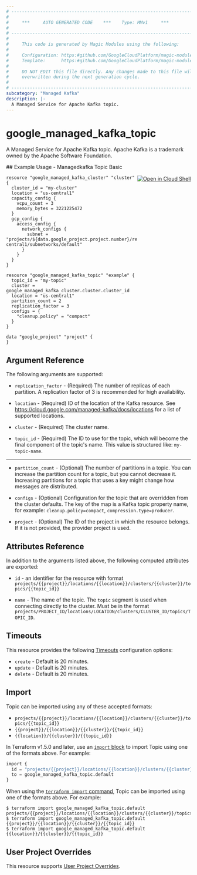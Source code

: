 ```yaml
---
# ----------------------------------------------------------------------------
#
#     ***     AUTO GENERATED CODE    ***    Type: MMv1     ***
#
# ----------------------------------------------------------------------------
#
#     This code is generated by Magic Modules using the following:
#
#     Configuration: https:#github.com/GoogleCloudPlatform/magic-modules/tree/main/mmv1/products/managedkafka/Topic.yaml
#     Template:      https:#github.com/GoogleCloudPlatform/magic-modules/tree/main/mmv1/templates/terraform/resource.html.markdown.tmpl
#
#     DO NOT EDIT this file directly. Any changes made to this file will be
#     overwritten during the next generation cycle.
#
# ----------------------------------------------------------------------------
subcategory: "Managed Kafka"
description: |-
  A Managed Service for Apache Kafka topic.
---
```


# google_managed_kafka_topic

A Managed Service for Apache Kafka topic. Apache Kafka is a trademark owned by the Apache Software Foundation.



<div class = "oics-button" style="float: right; margin: 0 0 -15px">
  <a href="https://console.cloud.google.com/cloudshell/open?cloudshell_git_repo=https%3A%2F%2Fgithub.com%2Fterraform-google-modules%2Fdocs-examples.git&cloudshell_image=gcr.io%2Fcloudshell-images%2Fcloudshell%3Alatest&cloudshell_print=.%2Fmotd&cloudshell_tutorial=.%2Ftutorial.md&cloudshell_working_dir=managedkafka_topic_basic&open_in_editor=main.tf" target="_blank">
    <img alt="Open in Cloud Shell" src="//gstatic.com/cloudssh/images/open-btn.svg" style="max-height: 44px; margin: 32px auto; max-width: 100%;">
  </a>
</div>
## Example Usage - Managedkafka Topic Basic


```hcl
resource "google_managed_kafka_cluster" "cluster" {
  cluster_id = "my-cluster"
  location = "us-central1"
  capacity_config {
    vcpu_count = 3
    memory_bytes = 3221225472
  }
  gcp_config {
    access_config {
      network_configs {
        subnet = "projects/${data.google_project.project.number}/regions/us-central1/subnetworks/default"
      }
    }
  }
}

resource "google_managed_kafka_topic" "example" {
  topic_id = "my-topic"
  cluster = google_managed_kafka_cluster.cluster.cluster_id
  location = "us-central1"
  partition_count = 2
  replication_factor = 3
  configs = {
    "cleanup.policy" = "compact"
  }
}

data "google_project" "project" {
}
```

## Argument Reference

The following arguments are supported:


* `replication_factor` -
  (Required)
  The number of replicas of each partition. A replication factor of 3 is recommended for high availability.

* `location` -
  (Required)
  ID of the location of the Kafka resource. See https://cloud.google.com/managed-kafka/docs/locations for a list of supported locations.

* `cluster` -
  (Required)
  The cluster name.

* `topic_id` -
  (Required)
  The ID to use for the topic, which will become the final component of the topic's name. This value is structured like: `my-topic-name`.


- - -


* `partition_count` -
  (Optional)
  The number of partitions in a topic. You can increase the partition count for a topic, but you cannot decrease it. Increasing partitions for a topic that uses a key might change how messages are distributed.

* `configs` -
  (Optional)
  Configuration for the topic that are overridden from the cluster defaults. The key of the map is a Kafka topic property name, for example: `cleanup.policy=compact`, `compression.type=producer`.

* `project` - (Optional) The ID of the project in which the resource belongs.
    If it is not provided, the provider project is used.


## Attributes Reference

In addition to the arguments listed above, the following computed attributes are exported:

* `id` - an identifier for the resource with format `projects/{{project}}/locations/{{location}}/clusters/{{cluster}}/topics/{{topic_id}}`

* `name` -
  The name of the topic. The `topic` segment is used when connecting directly to the cluster. Must be in the format `projects/PROJECT_ID/locations/LOCATION/clusters/CLUSTER_ID/topics/TOPIC_ID`.


## Timeouts

This resource provides the following
[Timeouts](https://developer.hashicorp.com/terraform/plugin/sdkv2/resources/retries-and-customizable-timeouts) configuration options:

- `create` - Default is 20 minutes.
- `update` - Default is 20 minutes.
- `delete` - Default is 20 minutes.

## Import


Topic can be imported using any of these accepted formats:

* `projects/{{project}}/locations/{{location}}/clusters/{{cluster}}/topics/{{topic_id}}`
* `{{project}}/{{location}}/{{cluster}}/{{topic_id}}`
* `{{location}}/{{cluster}}/{{topic_id}}`


In Terraform v1.5.0 and later, use an [`import` block](https://developer.hashicorp.com/terraform/language/import) to import Topic using one of the formats above. For example:

```tf
import {
  id = "projects/{{project}}/locations/{{location}}/clusters/{{cluster}}/topics/{{topic_id}}"
  to = google_managed_kafka_topic.default
}
```

When using the [`terraform import` command](https://developer.hashicorp.com/terraform/cli/commands/import), Topic can be imported using one of the formats above. For example:

```
$ terraform import google_managed_kafka_topic.default projects/{{project}}/locations/{{location}}/clusters/{{cluster}}/topics/{{topic_id}}
$ terraform import google_managed_kafka_topic.default {{project}}/{{location}}/{{cluster}}/{{topic_id}}
$ terraform import google_managed_kafka_topic.default {{location}}/{{cluster}}/{{topic_id}}
```

## User Project Overrides

This resource supports [User Project Overrides](https://registry.terraform.io/providers/hashicorp/google/latest/docs/guides/provider_reference#user_project_override).
